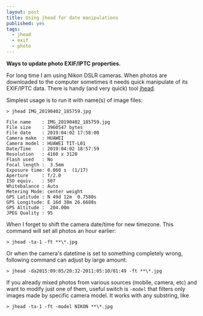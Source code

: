 ```yaml
---
layout: post
title: Using jhead for date manipulations
published: yes
tags:
  - jhead
  - exif
  - photo
---
```

**Ways to update photo EXIF/IPTC properties.**

For long time I am using Nikon DSLR cameras. When photos are downloaded to the computer sometimes it needs quick manipulate of its EXIF/IPTC data. There is handy (and very quick) tool [jhead](https://www.sentex.ca/~mwandel/jhead/).

Simplest usage is to run it with name(s) of image files:

```
> jhead IMG_20190402_185759.jpg

File name    : IMG_20190402_185759.jpg
File size    : 3960547 bytes
File date    : 2019:04:02 17:58:00
Camera make  : HUAWEI
Camera model : HUAWEI TIT-L01
Date/Time    : 2019:04:02 18:57:59
Resolution   : 4160 x 3120
Flash used   : No
Focal length :  3.5mm
Exposure time: 0.060 s  (1/17)
Aperture     : f/2.0
ISO equiv.   : 507
Whitebalance : Auto
Metering Mode: center weight
GPS Latitude : N 49d 12m  0.7580s
GPS Longitude: E 16d 38m 26.6688s
GPS Altitude :  204.00m
JPEG Quality : 95
```

When I forget to shift the camera date/time for new timezone. This command will set all photos an hour earlier: 

```
> jhead -ta-1 -ft **\*.jpg
```

Or when the camera's datetime is set to something completely wrong, following command can adjust by large amount:

```
> jhead -da2015:09:05/20:32-2011:05:10/01:49 -ft **\*.jpg
```

If you already mixed photos from various sources (mobile, camera, etc) and want to modify just one of them, useful switch is `-model` that filters only images made by specific camera model. It works with any substring, like

```
> jhead -ta-1 -ft -model NIKON **\*.jpg
```
